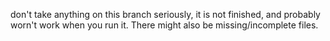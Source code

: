 don't take anything on this branch seriously, it is not finished, and probably worn't work when you run it. There might also be missing/incomplete files.
